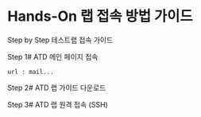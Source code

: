 # Hands-On 랩 접속 방법 가이드

Step by Step 테스트랩 접속 가이드

Step 1# ATD 메인 페이지 접속
```
url : mail...
```

Step 2# ATD 랩 가이드 다운로드

Step 3# ATD 랩 원격 접속 (SSH)
